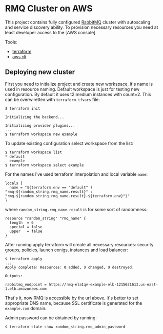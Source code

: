 # RMQ Cluster on AWS

This project contains fully configured [RabbitMQ](https://www.rabbitmq.com/) cluster with autoscaling and service discovery ability. To provision necessary resources you need at least developer access to the [AWS console].

Tools:
 * [terraform](https://www.terraform.io/downloads.html)
 * [aws cli](https://aws.amazon.com/cli/)

## Deploying new cluster

First you need to initialize project and create new workspace, it's name is used in resource naming. Default workspace is just for testing new configuration. By default it uses t2.medium instances with count=2. This can be overwiretten with `terraform.tfvars` file:

```
$ terraform init

Initializing the backend...

Initializing provider plugins...
...
$ terraform workspace new example
```

To update existing configuration select workspace from the list:

```
$ terraform workspace list
* default
  example
$ terraform workspace select example
```

For the names i've used terraform interpolation and local variable `name`:

```
locals {
  name = "${terraform.env == "default" ? "rmq-${random_string.rmq_name.result}" : "rmq-${random_string.rmq_name.result}-${terraform.env}"}"
}
```

where `random_string.rmq_name.result` is for some sort of randomness:

```
resource "random_string" "rmq_name" {
  length  = 6
  special = false
  upper   = false
}
```

After running apply terraform will create all necessary resources: security groups, policies, launch conigs, instances and load balancer:

```
$ terraform apply
...
Apply complete! Resources: 0 added, 0 changed, 0 destroyed.

Outputs:

rabbitmq_endpoint = https://rmq-ela1qv-example-elb-1215621613.us-east-1.elb.amazonaws.com
```

That's it, now RMQ is accessible by the url above. It's better to set appropriate DNS name, because SSL certificate is generated for the `example.com` domain.

Admin password can be obtained by running:

```
$ terraform state show random_string.rmq_admin_password
```
